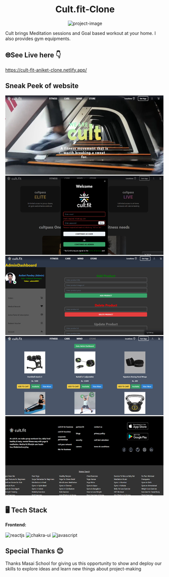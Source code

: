 <h1 align="center" id="title">Cult.fit-Clone</h1>

<p align="center"><img src="https://cdn-images.cure.fit/www-curefit-com/image/upload/c_fill,w_120,q_auto:eco,dpr_2,f_auto,fl_progressive//image/test/brand-logo/vman-and-white-cult-text.png" alt="project-image" width="350" height="150/"></p>


<p>Cult brings Meditation sessions and Goal based workout at your home. I also provides gym equipments.</p>


<h2>🌐See Live here 👇</h2>

https://cult-fit-aniket-clone.netlify.app/

<h2>Sneak Peek of website</h2>


<img src="https://github.com/aniketpandey2912/Cult.fit-Clone/blob/main/my-app/src/screenshots/1.png?raw=true" alt="project-screenshot" width="500" height="250/">

<img src="https://github.com/aniketpandey2912/Cult.fit-Clone/blob/main/my-app/src/screenshots/2.png?raw=true" alt="project-screenshot" width="500" height="250/">


<img src="https://github.com/aniketpandey2912/Cult.fit-Clone/blob/main/my-app/src/screenshots/3.png?raw=true" alt="project-screenshot" width="500" height="250/">


<img src="https://github.com/aniketpandey2912/Cult.fit-Clone/blob/main/my-app/src/screenshots/4.png?raw=true" alt="project-screenshot" width="500" height="250/">


<img src="https://github.com/aniketpandey2912/Cult.fit-Clone/blob/main/my-app/src/screenshots/5.png?raw=true" alt="project-screenshot" width="500" height="250/">

## 🖥️ Tech Stack
**Frontend:**

<img src="https://img.shields.io/badge/React-20232A?style=for-the-badge&logo=react&logoColor=61DAFB"  align="center" alt="reactjs" />
<img src = "https://img.shields.io/badge/chakra ui-%234ED1C5.svg?style=for-the-badge&logo=chakraui&logoColor=white" align="center" alt="chakra-ui"/>
<img src ="https://img.shields.io/badge/javascript-%23323330.svg?style=for-the-badge&logo=javascript&logoColor=%23F7DF1E" align="center" alt="javascript">

<h2>Special Thanks 😊</h2>

<p>Thanks Masai School for giving us this opportunity to show and deploy our skills to explore ideas and learn new things about project-making </p>
